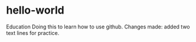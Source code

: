 # hello-world
Education
Doing this to learn how to use github.
Changes made: added two text lines for practice.
 

